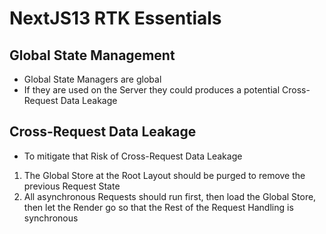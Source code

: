 # NextJS13 RTK Essentials

## Global State Management

- Global State Managers are global
- If they are used on the Server they could produces a potential Cross-Request Data Leakage

## Cross-Request Data Leakage

- To mitigate that Risk of Cross-Request Data Leakage

1. The Global Store at the Root Layout should be purged to remove the previous Request State
2. All asynchronous Requests should run first, then load the Global Store, then let the Render go so that the Rest of the Request Handling is synchronous
